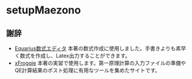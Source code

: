 # setupMaezono
## 謝辞
- [Equarius数式エディタ](https://apps.apple.com/us/app/equarius/id6448750583) 本著の数式作成に使用しました。手書きよりも素早く数式を作成し、Latex出力することができます。
- [xFroggie](https://xfroggie.com) 本著の実習で使用します。第一原理計算の入力ファイルの準備やQE計算結果のポスト処理に有用なツールを集めたサイトです。
